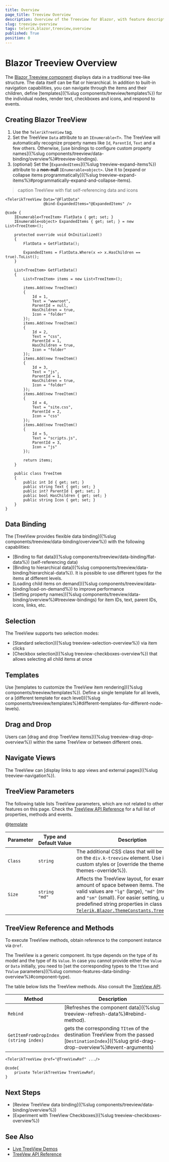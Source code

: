 ```yaml
---
title: Overview
page_title: Treeview Overview
description: Overview of the Treeview for Blazor, with feature description.
slug: treeview-overview
tags: telerik,blazor,treeview,overview
published: True
position: 0
---
```


# Blazor Treeview Overview

The <a href="https://www.telerik.com/blazor-ui/treeview" target="_blank">Blazor Treeview component</a> displays data in a traditional tree-like structure. The data itself can be flat or hierarchical. In addition to built-in navigation capabilities, you can navigate through the items and their children, define [templates]({%slug components/treeview/templates%}) for the individual nodes, render text, checkboxes and icons, and respond to events.

## Creating Blazor TreeView

1. Use the `TelerikTreeView` tag.
1. Set the TreeView `Data` attribute to an `IEnumerable<T>`. The TreeView will automatically recognize property names like `Id`, `ParentId`, `Text` and a few others. Otherwise, [use bindings to configure custom property names]({%slug components/treeview/data-binding/overview%}#treeview-bindings).
1. (optional) Set the [`ExpandedItems`]({%slug treeview-expand-items%}) attribute to a **non-null** `IEnumerable<object>`. Use it to [expand or collapse items programmatically]({%slug treeview-expand-items%}#programmatically-expand-and-collapse-items).

>caption TreeView with flat self-referencing data and icons

````CSHTML
<TelerikTreeView Data="@FlatData"
                 @bind-ExpandedItems="@ExpandedItems" />

@code {
    IEnumerable<TreeItem> FlatData { get; set; }
    IEnumerable<object> ExpandedItems { get; set; } = new List<TreeItem>();

    protected override void OnInitialized()
    {
        FlatData = GetFlatData();

        ExpandedItems = FlatData.Where(x => x.HasChildren == true).ToList();
    }

    List<TreeItem> GetFlatData()
    {
        List<TreeItem> items = new List<TreeItem>();

        items.Add(new TreeItem()
        {
            Id = 1,
            Text = "wwwroot",
            ParentId = null,
            HasChildren = true,
            Icon = "folder"
        });
        items.Add(new TreeItem()
        {
            Id = 2,
            Text = "css",
            ParentId = 1,
            HasChildren = true,
            Icon = "folder"
        });
        items.Add(new TreeItem()
        {
            Id = 3,
            Text = "js",
            ParentId = 1,
            HasChildren = true,
            Icon = "folder"
        });
        items.Add(new TreeItem()
        {
            Id = 4,
            Text = "site.css",
            ParentId = 2,
            Icon = "css"
        });
        items.Add(new TreeItem()
        {
            Id = 5,
            Text = "scripts.js",
            ParentId = 3,
            Icon = "js"
        });

        return items;
    }

    public class TreeItem
    {
        public int Id { get; set; }
        public string Text { get; set; }
        public int? ParentId { get; set; }
        public bool HasChildren { get; set; }
        public string Icon { get; set; }
    }
}
````

## Data Binding

The [TreeView provides flexible data binding]({%slug components/treeview/data-binding/overview%}) with the following capabilities:

* [Binding to flat data]({%slug components/treeview/data-binding/flat-data%}) (self-referencing data)
* [Binding to hierarchical data]({%slug components/treeview/data-binding/hierarchical-data%}). It is possible to use different types for the items at different levels.
* [Loading child items on demand]({%slug components/treeview/data-binding/load-on-demand%}) to improve performance
* [Setting property names]({%slug components/treeview/data-binding/overview%}#treeview-bindings) for item IDs, text, parent IDs, icons, links, etc.


## Selection

The TreeView supports two selection modes:

* [Standard selection]({%slug treeview-selection-overview%}) via item clicks
* [Checkbox selection]({%slug treeview-checkboxes-overview%}) that allows selecting all child items at once


## Templates

Use [templates to customize the TreeView item rendering]({%slug components/treeview/templates%}). Define a single template for all levels, or a [different template for each level]({%slug components/treeview/templates%}#different-templates-for-different-node-levels).


## Drag and Drop

Users can [drag and drop TreeView items]({%slug treeview-drag-drop-overview%}) within the same TreeView or between different ones.


## Navigate Views

The TreeView can [display links to app views and external pages]({%slug treeview-navigation%}).


## TreeView Parameters

The following table lists TreeView parameters, which are not related to other features on this page. Check the [TreeView API Reference](https://docs.telerik.com/blazor-ui/api/Telerik.Blazor.Components.TelerikTreeView) for a full list of properties, methods and events.

@[template](/_contentTemplates/common/parameters-table-styles.md#table-layout)

| Parameter | Type and Default&nbsp;Value | Description |
| --- | --- | --- |
| `Class` | `string` | The additional CSS class that will be rendered on the `div.k-treeview` element. Use it to apply custom styles or [override the theme]({%slug themes-override%}). |
| `Size` | `string` <br /> `"md"` | Affects the TreeView layout, for example the amount of space between items. The possible valid values are `"lg"` (large), `"md"` (medium) and `"sm"` (small). For easier setting, use the predefined string properties in class [`Telerik.Blazor.ThemeConstants.TreeView.Size`](/blazor-ui/api/Telerik.Blazor.ThemeConstants.TreeView.Size). |


## TreeView Reference and Methods

To execute TreeView methods, obtain reference to the component instance via `@ref`.

The TreeView is a generic component. Its type depends on the type of its model and the type of its `Value`. In case you cannot provide either the `Value` or `Data` initially, you need to [set the corresponding types to the `TItem` and `TValue` parameters]({%slug common-features-data-binding-overview%}#component-type).

The table below lists the TreeView methods. Also consult the [TreeView API](/blazor-ui/api/Telerik.Blazor.Components.TelerikTreeView).

| Method | Description |
| --- | --- |
| `Rebind` | [Refreshes the component data]({%slug treeview-refresh-data%}#rebind-method). |
| `GetItemFromDropIndex` <br /> `(string index)` | gets the corresponding `TItem` of the destination TreeView from the passed [`DestinationIndex`]({%slug grid-drag-drop-overview%}#event-arguments) |

````CSHTML
<TelerikTreeView @ref="@TreeViewRef" .../>

@code{
    private TelerikTreeView TreeViewRef;
}
````

## Next Steps

* [Review TreeView data binding]({%slug components/treeview/data-binding/overview%})
* [Experiment with TreeView Checkboxes]({%slug treeview-checkboxes-overview%})


## See Also

* [Live TreeView Demos](https://demos.telerik.com/blazor-ui/treeview/index)
* [TreeVew API Reference](https://docs.telerik.com/blazor-ui/api/Telerik.Blazor.Components.TelerikTreeView)
